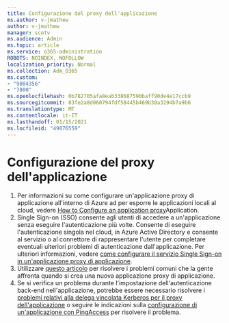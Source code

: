 ```yaml
---
title: Configurazione del proxy dell'applicazione
ms.author: v-jmathew
author: v-jmathew
manager: scotv
ms.audience: Admin
ms.topic: article
ms.service: o365-administration
ROBOTS: NOINDEX, NOFOLLOW
localization_priority: Normal
ms.collection: Adm_O365
ms.custom:
- "9004356"
- "7800"
ms.openlocfilehash: 0b782705afa8eab338687590baff90de4e17ccb9
ms.sourcegitcommit: 83fe2a8d060794fdf58445b469b30a3294b7a9b6
ms.translationtype: MT
ms.contentlocale: it-IT
ms.lasthandoff: 01/15/2021
ms.locfileid: "49876559"
---
```

# <a name="app-proxy-configuration"></a>Configurazione del proxy dell'applicazione

1. Per informazioni su come configurare un'applicazione proxy di applicazione all'interno di Azure ad per esporre le applicazioni locali al cloud, vedere [How to Configure an application proxy](https://docs.microsoft.com/azure/active-directory/application-proxy-config-how-to)Application.
2. Single Sign-on (SSO) consente agli utenti di accedere a un'applicazione senza eseguire l'autenticazione più volte. Consente di eseguire l'autenticazione singola nel cloud, in Azure Active Directory e consente al servizio o al connettore di rappresentare l'utente per completare eventuali ulteriori problemi di autenticazione dall'applicazione. Per ulteriori informazioni, vedere [come configurare il servizio Single Sign-on in un'applicazione proxy di applicazione](https://docs.microsoft.com/azure/active-directory/application-proxy-config-sso-how-to).
3. Utilizzare [questo articolo](https://docs.microsoft.com/azure/active-directory/application-proxy-config-problem) per risolvere i problemi comuni che la gente affronta quando si crea una nuova applicazione proxy di applicazione.
4. Se si verifica un problema durante l'impostazione dell'autenticazione back-end nell'applicazione, potrebbe essere necessario risolvere i [problemi relativi alla delega vincolata Kerberos per il proxy dell'applicazione](https://docs.microsoft.com/azure/active-directory/application-proxy-back-end-kerberos-constrained-delegation-how-to) o seguire le indicazioni sulla [configurazione di un'applicazione con PingAccess](https://docs.microsoft.com/azure/active-directory/application-proxy-back-end-ping-access-how-to) per risolvere il problema.
